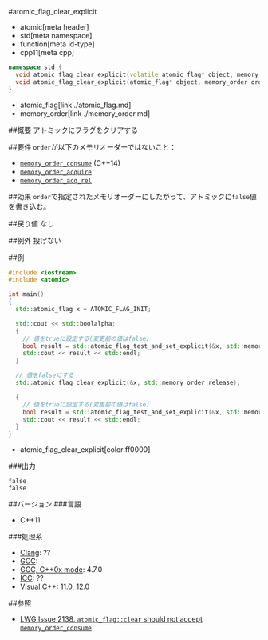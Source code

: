 #atomic_flag_clear_explicit
* atomic[meta header]
* std[meta namespace]
* function[meta id-type]
* cpp11[meta cpp]

```cpp
namespace std {
  void atomic_flag_clear_explicit(volatile atomic_flag* object, memory_order order) noexcept;
  void atomic_flag_clear_explicit(atomic_flag* object, memory_order order) noexcept;
}
```
* atomic_flag[link ./atomic_flag.md]
* memory_order[link ./memory_order.md]

##概要
アトミックにフラグをクリアする


##要件
`order`が以下のメモリオーダーではないこと：

- [`memory_order_consume`](./memory_order.md) (C++14)
- [`memory_order_acquire`](./memory_order.md)
- [`memory_order_acq_rel`](./memory_order.md)


##効果
`order`で指定されたメモリオーダーにしたがって、アトミックに`false`値を書き込む。


##戻り値
なし


##例外
投げない


##例
```cpp
#include <iostream>
#include <atomic>

int main()
{
  std::atomic_flag x = ATOMIC_FLAG_INIT;

  std::cout << std::boolalpha;
  {
    // 値をtrueに設定する(変更前の値はfalse)
    bool result = std::atomic_flag_test_and_set_explicit(&x, std::memory_order_acq_rel);
    std::cout << result << std::endl;
  }

  // 値をfalseにする
  std::atomic_flag_clear_explicit(&x, std::memory_order_release);

  {
    // 値をtrueに設定する(変更前の値はfalse)
    bool result = std::atomic_flag_test_and_set_explicit(&x, std::memory_order_acq_rel);
    std::cout << result << std::endl;
  }
}
```
* atomic_flag_clear_explicit[color ff0000]


###出力
```
false
false
```


##バージョン
###言語
- C++11

###処理系
- [Clang](/implementation.md#clang): ??
- [GCC](/implementation.md#gcc): 
- [GCC, C++0x mode](/implementation.md#gcc): 4.7.0
- [ICC](/implementation.md#icc): ??
- [Visual C++](/implementation.md#visual_cpp): 11.0, 12.0


##参照
- [LWG Issue 2138. `atomic_flag::clear` should not accept `memory_order_consume`](http://www.open-std.org/jtc1/sc22/wg21/docs/lwg-defects.html#2138)

